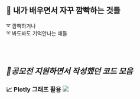       
## **📘 내가 배우면서 자꾸 깜빡하는 것들**

➰ 깜빡하거나 <br>
➰ 봐도봐도 기억안나는 애들

<br>
<br>


## *🌈공모전 지원하면서 작성했던 코드 모음*

### 📈 Plotly 그래프 활용 <a href="https://github.com/leo-contigo/Python/tree/main/%EC%8B%9C%EA%B0%81%ED%99%94" target="_blank"><img src="https://img.shields.io/badge/Github-black?style=flat-square&logo=Github&logoColor=white"/></a> 
<br>
<br>
<br>

